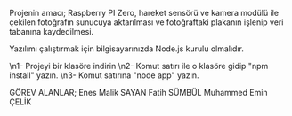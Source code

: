 Projenin amacı; Raspberry PI Zero, hareket sensörü ve kamera modülü ile çekilen fotoğrafın sunucuya aktarılması ve fotoğraftaki plakanın işlenip veri tabanına kaydedilmesi.

Yazılımı çalıştırmak için bilgisayarınızda Node.js kurulu olmalıdır.

\n1- Projeyi bir klasöre indirin
\n2- Komut satırı ile o klasöre gidip "npm install" yazın.
\n3- Komut satırına "node app" yazın.

GÖREV ALANLAR;
Enes Malik SAYAN
Fatih SÜMBÜL
Muhammed Emin ÇELİK
